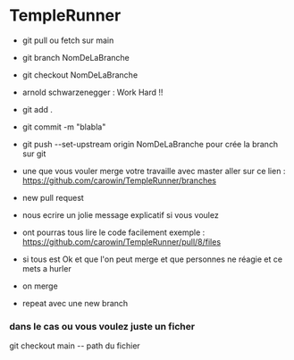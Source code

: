 # TempleRunner

- git pull ou fetch sur main

- git branch NomDeLaBranche

- git checkout NomDeLaBranche

- arnold schwarzenegger : Work Hard !!

- git add .

- git commit -m "blabla"

- git push --set-upstream origin NomDeLaBranche pour crée la branch sur git

- une que vous vouler merge votre travaille avec master aller sur ce lien :
https://github.com/carowin/TempleRunner/branches

- new pull request 

- nous ecrire un jolie message explicatif si vous voulez 

- ont pourras tous lire le code facilement exemple : https://github.com/carowin/TempleRunner/pull/8/files

- si tous est Ok et que l'on peut merge et que personnes ne réagie et ce mets a hurler 

- on merge

- repeat avec une new branch 


### dans le cas ou vous voulez juste un ficher 
git checkout main -- path du fichier
